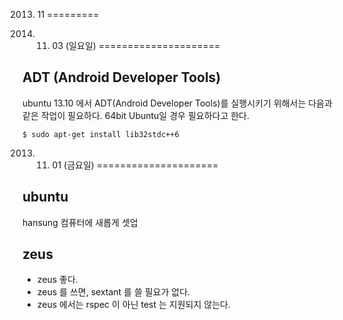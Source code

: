 2013. 11
=========

2013. 11. 03 (일요일)
=====================

ADT (Android Developer Tools)
------------------------------
ubuntu 13.10 에서 ADT(Android Developer Tools)를 실행시키기 위해서는 다음과 같은 작업이 필요하다. 64bit Ubuntu일 경우 필요하다고 한다.

```
$ sudo apt-get install lib32stdc++6
```

2013. 11. 01 (금요일)
=====================

ubuntu
-------

hansung 컴퓨터에 새롭게 셋업

zeus
-----
* zeus 좋다.
* zeus 를 쓰면, sextant 를 쓸 필요가 없다.
* zeus 에서는 rspec 이 아닌 test 는 지원되지 않는다.